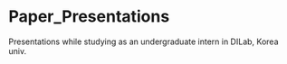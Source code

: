 # Paper_Presentations
Presentations while studying as an undergraduate intern in DILab, Korea univ.
